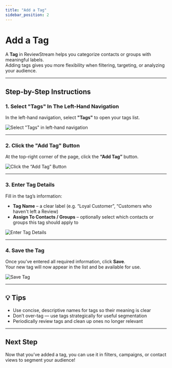 ```yaml
---
title: "Add a Tag"
sidebar_position: 2
---
```


# Add a Tag  
A **Tag** in ReviewStream helps you categorize contacts or groups with meaningful labels.  
Adding tags gives you more flexibility when filtering, targeting, or analyzing your audience.

---

## Step-by-Step Instructions  

### 1. Select "Tags" In The Left-Hand Navigation  
In the left-hand navigation, select **"Tags"** to open your tags list.  

![Select "Tags" in left-hand navigation](/img/tags/tags.png)  

---

### 2. Click the "Add Tag" Button  
At the top-right corner of the page, click the **“Add Tag”** button.  

![Click the “Add Tag” Button](/img/tags/create-tag.png)  

---

### 3. Enter Tag Details  
Fill in the tag’s information:  
- **Tag Name** – a clear label (e.g. “Loyal Customer”, “Customers who haven't left a Review)  
- **Assign To Contacts / Groups** – optionally select which contacts or groups this tag should apply to  

![Enter Tag Details](/img/tags/add-info.png)  

---

### 4. Save the Tag  
Once you’ve entered all required information, click **Save**.  
Your new tag will now appear in the list and be available for use.  

![Save Tag](/img/tags/save.png)  

---

## 💡 Tips
- Use concise, descriptive names for tags so their meaning is clear  
- Don’t over-tag — use tags strategically for useful segmentation  
- Periodically review tags and clean up ones no longer relevant  

---

## Next Step
Now that you’ve added a tag, you can use it in filters, campaigns, or contact views to segment your audience!  
